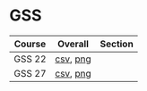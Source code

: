# GSS

| Course | Overall | Section |
| ------ | ------- | ------- |
| GSS 22 | [csv](https://github.com/UCSD-Historical-Enrollment-Data/2024Winter/blob/main/overall/GSS%2022.csv), [png](https://raw.githubusercontent.com/UCSD-Historical-Enrollment-Data/2024Winter/main/plot_overall/GSS%2022.png) |  |
| GSS 27 | [csv](https://github.com/UCSD-Historical-Enrollment-Data/2024Winter/blob/main/overall/GSS%2027.csv), [png](https://raw.githubusercontent.com/UCSD-Historical-Enrollment-Data/2024Winter/main/plot_overall/GSS%2027.png) |  |
